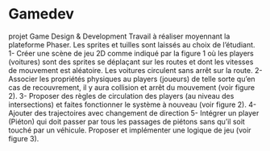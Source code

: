 # Gamedev
projet Game Design &amp; Development
Travail à réaliser moyennant la plateforme Phaser. Les sprites et tuilles sont laissés au
choix de l’étudiant.
1- Créer une scène de jeu 2D comme indiqué par la figure 1 où les players
(voitures) sont des sprites se déplaçant sur les routes et dont les vitesses de
mouvement est aléatoire. Les voitures circulent sans arrêt sur la route.
2- Associer les propriétés physiques au players (joueurs) de telle sorte qu’en cas de
recouvrement, il y aura collision et arrêt du mouvement (voir figure 2).
3- Proposer des règles de circulation des players (au niveau des intersections) et
faites fonctionner le système à nouveau (voir figure 2).
4- Ajouter des trajectoires avec changement de direction
5- Intégrer un player (Piéton) qui doit passer par tous les passages de piétons sans
qu’il soit touché par un véhicule. Proposer et implémenter une logique de jeu
(voir figure 3).
